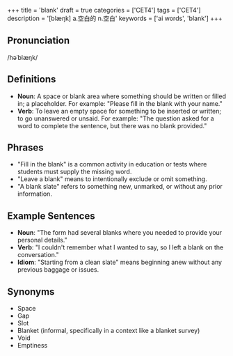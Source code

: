 +++
title = 'blank'
draft = true
categories = ['CET4']
tags = ['CET4']
description = '[blæŋk] a.空白的 n.空白'
keywords = ['ai words', 'blank']
+++

## Pronunciation
/həˈblæŋk/

## Definitions
- **Noun**: A space or blank area where something should be written or filled in; a placeholder. For example: "Please fill in the blank with your name."
- **Verb**: To leave an empty space for something to be inserted or written; to go unanswered or unsaid. For example: "The question asked for a word to complete the sentence, but there was no blank provided."

## Phrases
- "Fill in the blank" is a common activity in education or tests where students must supply the missing word.
- "Leave a blank" means to intentionally exclude or omit something.
- "A blank slate" refers to something new, unmarked, or without any prior information.

## Example Sentences
- **Noun**: "The form had several blanks where you needed to provide your personal details."
- **Verb**: "I couldn't remember what I wanted to say, so I left a blank on the conversation."
- **Idiom**: "Starting from a clean slate" means beginning anew without any previous baggage or issues.

## Synonyms
- Space
- Gap
- Slot
- Blanket (informal, specifically in a context like a blanket survey)
- Void
- Emptiness
